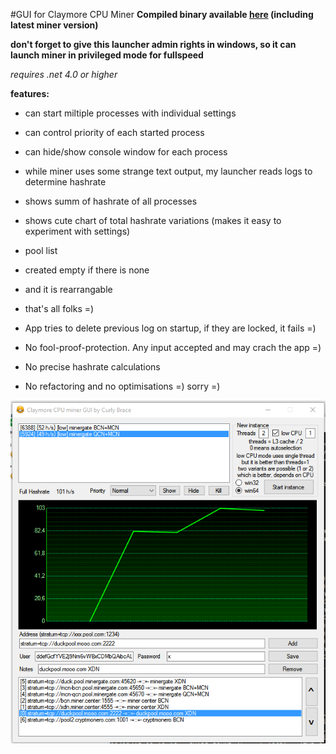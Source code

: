 #GUI for Claymore CPU Miner
**Compiled binary available [here](https://github.com/stasuss/Claymore-CPU-Miner-GUI/releases) (including latest miner version)**

**don't forget to give this launcher admin rights in windows, so it can launch miner in privileged mode for fullspeed**

*requires .net 4.0 or higher*


**features:**
* can start miltiple processes with individual settings
* can control priority of each started process
* can hide/show console window for each process
* while miner uses some strange text output, my launcher reads logs to determine hashrate
* shows summ of hashrate of all processes
* shows cute chart of total hashrate variations (makes it easy to experiment with settings)
* pool list
* created empty if there is none
* and it is rearrangable
* that's all folks =)

* App tries to delete previous log on startup, if they are locked, it fails =)
* No fool-proof-protection. Any input accepted and may crach the app =)
* No precise hashrate calculations
* No refactoring and no optimisations =) sorry =)

![screenshot](/Screenshot.png)
